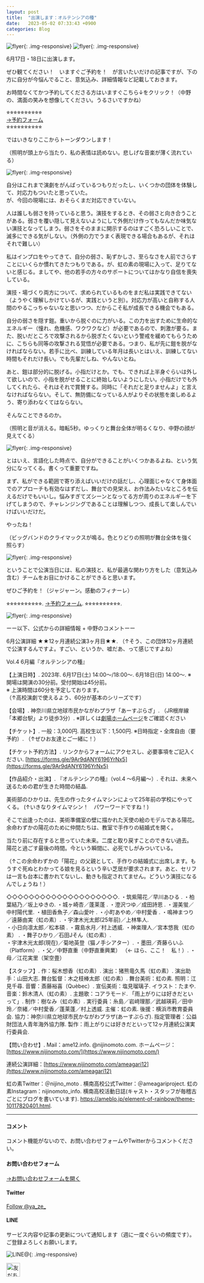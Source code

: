 ```yaml
---
layout: post
title:  "出演します：オルテンシアの種"
date:   2023-05-02 07:33:43 +0900
categories: Blog
---
```


![flyer]({{site.baseurl}}/img/20230502_01.jpeg){: .img-responsive}
![flyer]({{site.baseurl}}/img/20230502_02.jpeg){: .img-responsive}

6月17日・18日に出演します。

ぜひ観てください！　いますぐご予約を！　が言いたいだけの記事ですが、下の方に自分が今悩んでること、意気込み、詳細情報など記載しておきます。

お時間なくてかつ予約してくださる方はいますぐこちら↓をクリック！（中野の、満面の笑みを想像してください。うるさいですかね）

⭐︎⭐︎⭐︎⭐︎⭐︎⭐︎⭐︎⭐︎⭐︎⭐︎  
[→予約フォーム](https://forms.gle/9Ar9dANY6196YrNx5)  
⭐︎⭐︎⭐︎⭐︎⭐︎⭐︎⭐︎⭐︎⭐︎⭐︎  

ではいきなりここからトーンダウンします！

（照明が頭上から当たり、私の表情は読めない。悲しげな音楽が薄く流れている）

![flyer]({{site.baseurl}}/img/20230502_03.jpeg){: .img-responsive}

自分はこれまで演劇をがんばっているつもりだったし、いくつかの団体を体験して、対応力もついたと思っていた。  
が、今回の現場には、おそらくまだ対応できていない。

人は誰しも弱さを持っていると思う。演技をするとき、その弱さと向き合うことがある。弱さを覆い隠して見えないようにして外側だけ作ってもなんだか味気ない演技となってしまう。弱さをそのままに開示するのはすごく恐ろしいことで、滅多にできる気がしない。（外側の力でうまく表現できる場合もあるが、それはそれで難しい）

私はインプロをやってきて、自分の弱さ、恥ずかしさ、至らなさを人前でさらすことにいくらか慣れてきたつもりである。が、虹の素の現場に入って、足りてないと感じる。ましてや、他の若手の方々のサポートについてはかなり自信を喪失している。

演技・場づくり両方について、求められているものをまだ私は実践できてない（ようやく理解しかけているが、実践というと別）。対応力が高いと自称する人間のやるこっちゃないなと思いつつ、だからこそ私が成長できる機会でもある。

自分の弱さを隠す鎧。重いから脱ぐのに力がいる。この力を出すために生命的なエネルギー（憧れ、危機感、ワクワクなど）が必要であるので、刺激が要る。また、脱いだところで攻撃されるから脱ぎたくないという警戒を緩めてもらうために、こちらも同等の攻撃される覚悟が必要である。つまり、私が先に鎧を脱がなければならない。若手に比べ、訓練している年月は長いとはいえ、訓練してない時間もそれだけ長い。でも先輩だしね、やんないとね。

あと、鎧は部分的に脱げる。小指だけとか。でも、できれば上半身ぐらいは外して欲しいので、小指を脱がせることに終始しないようにしたい。小指だけでも外してくれたら、それはそれで賞賛する。同時に「それだと足りませんよ」と言えなければならない。そして、無防備になっている人がよりその状態を楽しめるよう、寄り添わなくてはならない。

そんなことできるのか。

（照明と音が消える。暗転5秒。ゆっくりと舞台全体が明るくなり、中野の顔が見えてくる）

![flyer]({{site.baseurl}}/img/20230502_04.jpeg){: .img-responsive}

とはいえ、言語化した時点で、自分ができることがいくつかあるよね、という気分になってくる。書くって重要ですね。

まず、私ができる範囲で寄り添えばいいだけの話だし、心理面じゃなくて身体面でのアプローチも有効なはずだし、舞台での見栄え、お作法みたいなところを伝えるだけでもいいし。悩みすぎてズシーンとなってる方が周りのエネルギーを下げてしまうので、チャレンジングであることは理解しつつ、成長して楽しんでいけばいいだけだ。

やったね！

（ビッグバンドのクライマックスが鳴る。色とりどりの照明が舞台全体を強く照らす）

![flyer]({{site.baseurl}}/img/20230502_05.jpeg){: .img-responsive}

ということで公演当日には、私の演技と、私が最適な関わり方をした（意気込み含む）チームをお目にかけることができると思います。

ぜひご予約を！（ジャジャーン。感動のフィナーレ）

⭐︎⭐︎⭐︎⭐︎⭐︎⭐︎⭐︎⭐︎⭐︎⭐︎. 
[→予約フォーム](https://forms.gle/9Ar9dANY6196YrNx5). 
⭐︎⭐︎⭐︎⭐︎⭐︎⭐︎⭐︎⭐︎⭐︎⭐︎. 

![flyer]({{site.baseurl}}/img/20230502_06.jpeg){: .img-responsive}

ーー以下、公式からの詳細情報 + 中野のコメントーー

6月公演詳細 ★★12ヶ月連続公演3ヶ月目★★. 
（↑そう、この団体12ヶ月連続で公演するんですよ。すごい、というか、嘘だあ、って感じですよね）

Vol.4 6月編『オルテンシアの種』

【上演日時】. 
2023年. 
6月17日(土) 14:00～/18:00～. 
6月18日(日) 14:00～. 
※ 開場は開演の30分前。受付開始は45分前。  
※ 上演時間は60分を予定しております。  
（↑高校演劇で使えるよう、60分が基本のシリーズです）

【会場】. 
神奈川県立地球市民かながわプラザ「あーすぷらざ」. 
（JR根岸線「本郷台駅」より徒歩3分）. 
※詳しくは[劇場ホームページ](https://www.earthplaza.jp/)をご確認ください

【チケット】. 
一般：3,000円. 
高校生以下：1,500円. 
※日時指定・全席自由（要予約）. 
（↑ぜひお友達とご一緒に！）

【チケット予約方法】. 
リンクからフォームにアクセスし、必要事項をご記入ください. 
[https://forms.gle/9Ar9dANY6196YrNx5](https://forms.gle/9Ar9dANY6196YrNx5)


【作品紹介・出演】. 
『オルテンシアの種』（vol.4 ～6月編～）. 
それは、未来へ送るための君が生きた時間の結晶. 

美術部のひかりは、先生の作ったタイムマシンによって25年前の学校にやってくる。
(↑いきなりタイムマシン！　パワーワードですね！)
  
そこで出逢ったのは、美術準備室の壁に描かれた天使の絵のモデルである陽花。  
余命わずかの陽花のために仲間たちは、教室で手作りの結婚式を開く。  

当たり前に存在すると思っていた未来。二度と取り戻すことのできない過去。  
陽花と過ごす最後の時間。今という瞬間に、必死でしがみついている。  

（↑この余命わずかの「陽花」の父親として、手作りの結婚式に出席します。もうすぐ死ぬとわかってる娘を見るという辛い芝居が要求されます。あと、セリフは一言も台本に書かれてないし、動きも指定されてません。どういう演技になるんでしょうね！）

◇◇◇◇◇◇◇◇◇◇◇◇◇◇◇◇◇◇◇◇. 
・筑紫陽花／早川あひる . 
・柏葉結乃／坂上ゆきの. 
・城ヶ崎杏／蓬莱蓬   . 
・澄沢つゆ／成田詩恩  . 
・渥美蛍／中村陽代里. 
・植田香魚子／森山愛叶 . 
・小町あやめ／中村愛香 . 
・鳴神まつり／遠藤由実（虹の素）. 
・宇津木光太郎(25年前)／上林隼人.   
・小日向凛太郎／松本碩 . 
・霧島水月／村上透威. 
・神楽理人／宮本悠我（虹の素） . 
・舞子ひかり／石田Jそん（虹の素）.  
・宇津木光太郎(現在)／菊地英登（猫ノ手シアター）. 
・墨田／斉藤らいふ（Platform）. 
・父／中野直重（中野直重興業） （← ほら、ここ！　私！）. 
・母／江花実里（架空畳）

【スタッフ】. 
作：桜木想香（虹の素）. 
演出：猪熊竜久馬（虹の素）. 
演出助手：山田大志. 
舞台監督：木之枝棒太郎（虹の素）. 
舞台美術：虹の素. 
照明：江見千尋. 
音響：斎藤裕喜（Quèbec）. 
宣伝美術：塩見瑠璃子. 
イラスト：たまや. 
音楽：鈴木清人（虹の素）. 
主題歌：コアラモード. 「雨上がりには好きだといって」. 
制作：樹なみ（虹の素）. 
実行委員：糸島／岩﨑理那／武越瑛莉／田中玲／奈緒／中村愛香／蓬莱蓬／村上透威. 
主催：虹の素. 
後援：横浜市教育委員会. 
協力：神奈川県立地球市民かながわプラザ(あーすぷらざ). 
   指定管理者：公益財団法人青年海外協力隊. 
製作：雨上がりには好きだといって12ヶ月連続公演実行委員会. 


【問い合わせ】. 
Mail：ame12.info. 
@nijinomoto.com. 
ホームページ：[https://www.nijinomoto.com/](https://www.nijinomoto.com/)

連続公演詳細：[https://www.nijinomoto.com/ameagari12](https://www.nijinomoto.com/ameagari12)

虹の素Twitter：＠nijino_moto . 
横南高校公式Twitter：＠ameagariproject. 
虹の素Instagram：nijinomoto_info. 
横南高校活動日誌(キャスト・スタッフが毎稽古ごとにブログを書いています). 
https://ameblo.jp/element-of-rainbow/theme-10117820401.html. 



---
#### コメント
コメント機能がないので、お問い合わせフォームやTwitterからコメントください。

#### お問い合わせフォーム
[→お問い合わせフォームを開く]({{site.baseurl}}/docs/contact/)

#### Twitter

<a href="https://twitter.com/ya_ze_?ref_src=twsrc%5Etfw" class="twitter-follow-button" data-show-count="false">Follow @ya_ze_</a><script async src="https://platform.twitter.com/widgets.js" charset="utf-8"></script>


#### LINE

サービス内容や記事の更新について通知します（週に一度ぐらいの頻度です）。
ご登録よろしくお願いします。

![LINE@]({{site.baseurl}}/img/lineat.png){: .img-responsive}

<a href="https://line.me/R/ti/p/%40tqt3140x"><img height="36" border="0" alt="友だち追加" src="https://scdn.line-apps.com/n/line_add_friends/btn/ja.png"></a>
